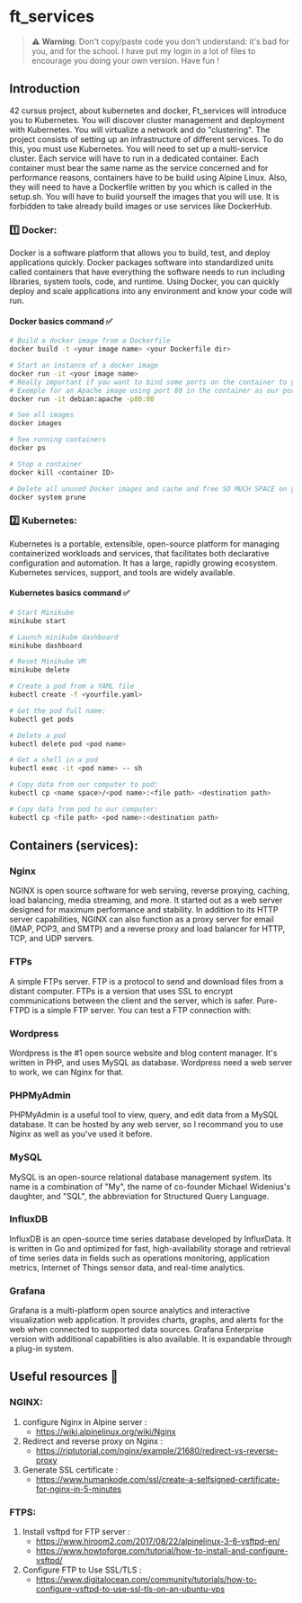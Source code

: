 # ft_services
> :warning: **Warning**: Don't copy/paste code you don't understand: it's bad for you, and for the school. I have put my login in a lot of files to encourage you doing your own version. Have fun !
## Introduction
42 cursus project, about kubernetes and docker, Ft_services will introduce you to Kubernetes. You will discover cluster management and
deployment with Kubernetes. You will virtualize a network and do "clustering".
The project consists of setting up an infrastructure of different services. To do this, you must use Kubernetes. You will need to set up a multi-service cluster.
Each service will have to run in a dedicated container.
Each container must bear the same name as the service concerned and for performance reasons, containers have to be build using Alpine Linux.
Also, they will need to have a Dockerfile written by you which is called in the setup.sh.
You will have to build yourself the images that you will use. It is forbidden to take already build images or use services like DockerHub.
### :one: Docker:
Docker is a software platform that allows you to build, test, and deploy applications quickly. Docker packages software into standardized units called containers that have everything the software needs to run including libraries, system tools, code, and runtime. Using Docker, you can quickly deploy and scale applications into any environment and know your code will run.
#### Docker basics command :white_check_mark:
```sh
# Build a docker image from a Dockerfile
docker build -t <your image name> <your Dockerfile dir>

# Start an instance of a docker image
docker run -it <your image name>
# Really important if you want to bind some ports on the container to your own computer, use -p option.
# Exemple for an Apache image using port 80 in the container as our port 80
docker run -it debian:apache -p80:80

# See all images
docker images

# See running containers
docker ps

# Stop a container
docker kill <container ID>

# Delete all unused Docker images and cache and free SO MUCH SPACE on your computer
docker system prune
```
### :two: Kubernetes:
Kubernetes is a portable, extensible, open-source platform for managing containerized workloads and services, that facilitates both declarative configuration and automation. It has a large, rapidly growing ecosystem. Kubernetes services, support, and tools are widely available.
#### Kubernetes basics command :white_check_mark:
```sh
# Start Minikube
minikube start

# Launch minikube dashboard
minikube dashboard

# Reset Minikube VM
minikube delete

# Create a pod from a YAML file
kubectl create -f <yourfile.yaml>

# Get the pod full name:
kubectl get pods

# Delete a pod
kubectl delete pod <pod name>

# Get a shell in a pod
kubectl exec -it <pod name> -- sh

# Copy data from our computer to pod:
kubectl cp <name space>/<pod name>:<file path> <destination path>

# Copy data from pod to our computer:
kubectl cp <file path> <pod name>:<destination path>
```
## Containers (services):
### Nginx
NGINX is open source software for web serving, reverse proxying, caching, load balancing, media streaming, and more. It started out as a web server designed for maximum performance and stability. In addition to its HTTP server capabilities, NGINX can also function as a proxy server for email (IMAP, POP3, and SMTP) and a reverse proxy and load balancer for HTTP, TCP, and UDP servers.

### FTPs
A simple FTPs server. FTP is a protocol to send and download files from a distant computer. FTPs is a version that uses SSL to encrypt communications between the client and the server, which is safer. Pure-FTPD is a simple FTP server. You can test a FTP connection with:

### Wordpress
Wordpress is the #1 open source website and blog content manager. It's written in PHP, and uses MySQL as database. Wordpress need a web server to work, we can Nginx for that.

### PHPMyAdmin
PHPMyAdmin is a useful tool to view, query, and edit data from a MySQL database. It can be hosted by any web server, so I recommand you to use Nginx as well as you've used it before.

### MySQL
MySQL is an open-source relational database management system. Its name is a combination of "My", the name of co-founder Michael Widenius's daughter, and "SQL", the abbreviation for Structured Query Language.
### InfluxDB
InfluxDB is an open-source time series database developed by InfluxData. It is written in Go and optimized for fast, high-availability storage and retrieval of time series data in fields such as operations monitoring, application metrics, Internet of Things sensor data, and real-time analytics.
### Grafana
Grafana is a multi-platform open source analytics and interactive visualization web application. It provides charts, graphs, and alerts for the web when connected to supported data sources. Grafana Enterprise version with additional capabilities is also available. It is expandable through a plug-in system.

## Useful resources :link:

### NGINX:
1. configure Nginx in Alpine server :
    - https://wiki.alpinelinux.org/wiki/Nginx
2. Redirect and reverse proxy on Nginx :
    - https://riptutorial.com/nginx/example/21680/redirect-vs-reverse-proxy
4. Generate SSL certificate :
    - https://www.humankode.com/ssl/create-a-selfsigned-certificate-for-nginx-in-5-minutes

### FTPS:
1. Install vsftpd for FTP server :
    - https://www.hiroom2.com/2017/08/22/alpinelinux-3-6-vsftpd-en/
    - https://www.howtoforge.com/tutorial/how-to-install-and-configure-vsftpd/
2. Configure FTP to Use SSL/TLS : 
    - https://www.digitalocean.com/community/tutorials/how-to-configure-vsftpd-to-use-ssl-tls-on-an-ubuntu-vps
